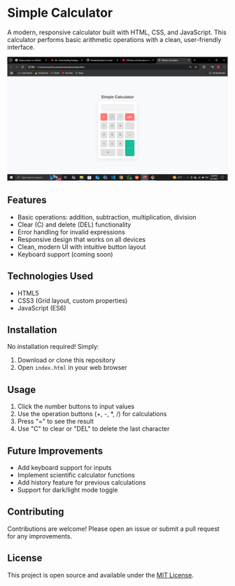 # Simple Calculator

A modern, responsive calculator built with HTML, CSS, and JavaScript. This calculator performs basic arithmetic operations with a clean, user-friendly interface.

![Calculator Screenshot](screenshot.png)

## Features

- Basic operations: addition, subtraction, multiplication, division
- Clear (C) and delete (DEL) functionality
- Error handling for invalid expressions
- Responsive design that works on all devices
- Clean, modern UI with intuitive button layout
- Keyboard support (coming soon)

## Technologies Used

- HTML5
- CSS3 (Grid layout, custom properties)
- JavaScript (ES6)

## Installation

No installation required! Simply:

1. Download or clone this repository
2. Open `index.html` in your web browser

## Usage

1. Click the number buttons to input values
2. Use the operation buttons (+, -, *, /) for calculations
3. Press "=" to see the result
4. Use "C" to clear or "DEL" to delete the last character

## Future Improvements

- Add keyboard support for inputs
- Implement scientific calculator functions
- Add history feature for previous calculations
- Support for dark/light mode toggle

## Contributing

Contributions are welcome! Please open an issue or submit a pull request for any improvements.

## License

This project is open source and available under the [MIT License](LICENSE).
